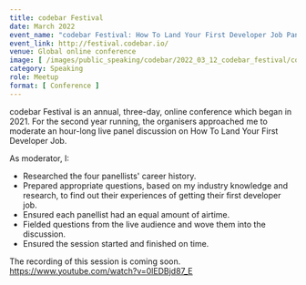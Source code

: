 ```yaml
---
title: codebar Festival
date: March 2022
event_name: "codebar Festival: How To Land Your First Developer Job Panel"
event_link: http://festival.codebar.io/
venue: Global online conference
image: [ /images/public_speaking/codebar/2022_03_12_codebar_festival/codebar_festival.jpeg ]
category: Speaking
role: Meetup
format: [ Conference ]
---
```


codebar Festival is an annual, three-day, online conference which began in 2021.  For the second year running, the organisers approached me to moderate an hour-long live panel discussion on How To Land Your First Developer Job.

As moderator, I:

* Researched the four panellists' career history.
* Prepared appropriate questions, based on my industry knowledge and research, to find out their experiences of getting their first developer job.
* Ensured each panellist had an equal amount of airtime.
* Fielded questions from the live audience and wove them into the discussion.
* Ensured the session started and finished on time.

The recording of this session is coming soon.
https://www.youtube.com/watch?v=0lEDBjd87_E